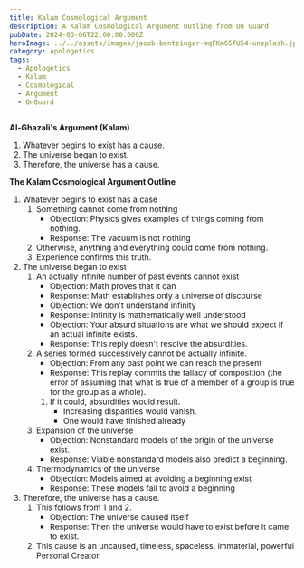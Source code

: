 ```yaml
---
title: Kalam Cosmological Argument
description: A Kalam Cosmological Argument Outline from On Guard
pubDate: 2024-03-06T22:00:00.000Z
heroImage: ../../assets/images/jacob-bentzinger-mqFKm65fU54-unsplash.jpg
category: Apologetics
tags:
  - Apologetics
  - Kalam
  - Cosmological
  - Argument
  - OnGuard
---
```

**Al-Ghazali's Argument (Kalam)**
1. Whatever begins to exist has a cause.
2. The universe began to exist.
3. Therefore, the universe has a cause. 

**The Kalam Cosmological Argument Outline**
1. Whatever begins to exist has a case
    1. Something cannot come from nothing
        - Objection: Physics gives examples of things coming from nothing.
        - Response: The vacuum is not nothing
    2. Otherwise, anything and everything could come from nothing.
    3. Experience confirms this truth. 
2. The universe began to exist
    1. An actually infinite number of past events cannot exist
        - Objection: Math proves that it can
        - Response: Math establishes only a universe of discourse
        - Objection: We don't understand infinity
        - Response: Infinity is mathematically well understood
        - Objection: Your absurd situations are what we should expect if an actual infinite exists.
        - Response: This reply doesn't resolve the absurdities. 
    2. A series formed successively cannot be actually infinite.
        - Objection: From any past point we can reach the present
        - Response: This replay commits the fallacy of composition (the error of assuming that what is true of a member of a group is true for the group as a whole).
        1. If it could, absurdities would result.
            - Increasing disparities would vanish.
            - One would have finished already
    3. Expansion of the universe
        - Objection: Nonstandard models of the origin of the universe exist.
        - Response: Viable nonstandard models also predict a beginning.
    4. Thermodynamics of the universe
        - Objection: Models aimed at avoiding a beginning exist
        - Response: These models fail to avoid a beginning
3. Therefore, the universe has a cause.
    1. This follows from 1 and 2.
        - Objection: The universe caused itself
        - Response: Then the universe would have to exist before it came to exist.
    2. This cause is an uncaused, timeless, spaceless, immaterial, powerful Personal Creator. 